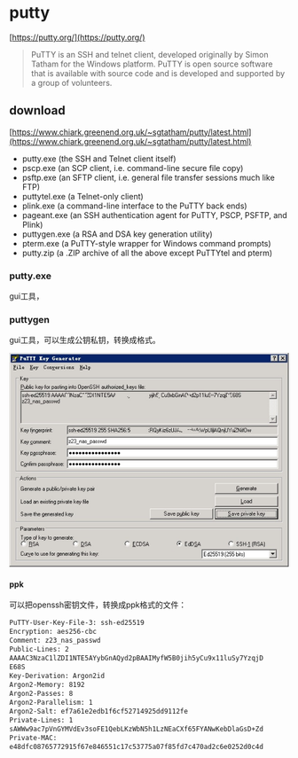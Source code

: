 # putty

[https://putty.org/](https://putty.org/)

> PuTTY is an SSH and telnet client, developed originally by Simon Tatham for the Windows platform. PuTTY is open source software that is available with source code and is developed and supported by a group of volunteers.

## download

[https://www.chiark.greenend.org.uk/~sgtatham/putty/latest.html](https://www.chiark.greenend.org.uk/~sgtatham/putty/latest.html)

- putty.exe (the SSH and Telnet client itself)
- pscp.exe (an SCP client, i.e. command-line secure file copy)
- psftp.exe (an SFTP client, i.e. general file transfer sessions much like FTP)
- puttytel.exe (a Telnet-only client)
- plink.exe (a command-line interface to the PuTTY back ends)
- pageant.exe (an SSH authentication agent for PuTTY, PSCP, PSFTP, and Plink)
- puttygen.exe (a RSA and DSA key generation utility)
- pterm.exe (a PuTTY-style wrapper for Windows command prompts)
- putty.zip (a .ZIP archive of all the above except PuTTYtel and pterm)

### putty.exe

gui工具，
### puttygen

gui工具，可以生成公钥私钥，转换成格式。


![1](puttygen.jpg)


#### ppk
可以把openssh密钥文件，转换成ppk格式的文件：

```
PuTTY-User-Key-File-3: ssh-ed25519
Encryption: aes256-cbc
Comment: z23_nas_passwd
Public-Lines: 2
AAAAC3NzaC1lZDI1NTE5AYybGnAQyd2pBAAIMyfW5B0jih5yCu9x11luSy7YzqjD
E68S
Key-Derivation: Argon2id
Argon2-Memory: 8192
Argon2-Passes: 8
Argon2-Parallelism: 1
Argon2-Salt: ef7a61e2edb1f6cf52714925dd9112fe
Private-Lines: 1
sAWWw9ac7pVnGYMVdEv3soFE1QebLKzWbN5h1LzNEaCXf65FYANwKebDlaGsD+Zd
Private-MAC: e48dfc08765772915f67e846551c17c53775a07f85fd7c470ad2c6e0252d0c4d
```
